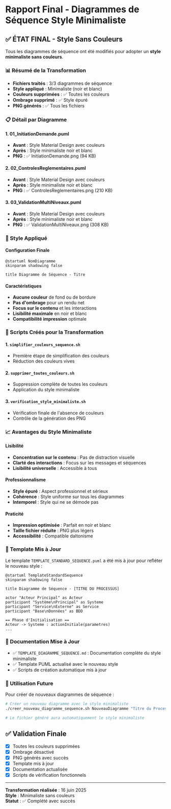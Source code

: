 # Rapport Final - Diagrammes de Séquence Style Minimaliste

## ✅ ÉTAT FINAL - Style Sans Couleurs

Tous les diagrammes de séquence ont été modifiés pour adopter un **style minimaliste sans couleurs**.

### 📊 Résumé de la Transformation
- **Fichiers traités** : 3/3 diagrammes de séquence
- **Style appliqué** : Minimaliste (noir et blanc)
- **Couleurs supprimées** : ✅ Toutes les couleurs
- **Ombrage supprimé** : ✅ Style épuré
- **PNG générés** : ✅ Tous les fichiers

### 📋 Détail par Diagramme

#### 1. **01_InitiationDemande.puml**
- **Avant** : Style Material Design avec couleurs
- **Après** : Style minimaliste noir et blanc
- **PNG** : ✅ InitiationDemande.png (94 KB)

#### 2. **02_ControlesReglementaires.puml**
- **Avant** : Style Material Design avec couleurs
- **Après** : Style minimaliste noir et blanc  
- **PNG** : ✅ ControlesReglementaires.png (210 KB)

#### 3. **03_ValidationMultiNiveaux.puml**
- **Avant** : Style Material Design avec couleurs
- **Après** : Style minimaliste noir et blanc
- **PNG** : ✅ ValidationMultiNiveaux.png (308 KB)

### 🎨 Style Appliqué

#### Configuration Finale
```plantuml
@startuml NomDiagramme
skinparam shadowing false

title Diagramme de Séquence - Titre
```

#### Caractéristiques
- **Aucune couleur** de fond ou de bordure
- **Pas d'ombrage** pour un rendu net
- **Focus sur le contenu** et les interactions
- **Lisibilité maximale** en noir et blanc
- **Compatibilité impression** optimale

### 🔧 Scripts Créés pour la Transformation

#### 1. `simplifier_couleurs_sequence.sh`
- Première étape de simplification des couleurs
- Réduction des couleurs vives

#### 2. `supprimer_toutes_couleurs.sh`
- Suppression complète de toutes les couleurs
- Application du style minimaliste

#### 3. `verification_style_minimaliste.sh`
- Vérification finale de l'absence de couleurs
- Contrôle de la génération des PNG

### 📈 Avantages du Style Minimaliste

#### Lisibilité
- **Concentration sur le contenu** : Pas de distraction visuelle
- **Clarté des interactions** : Focus sur les messages et séquences
- **Lisibilité universelle** : Accessible à tous

#### Professionnalisme
- **Style épuré** : Aspect professionnel et sérieux
- **Cohérence** : Style uniforme sur tous les diagrammes
- **Intemporel** : Style qui ne se démode pas

#### Praticité
- **Impression optimisée** : Parfait en noir et blanc
- **Taille fichier réduite** : PNG plus légers
- **Accessibilité** : Compatible daltonisme

### 🎯 Template Mis à Jour

Le template `TEMPLATE_STANDARD_SEQUENCE.puml` a été mis à jour pour refléter le nouveau style :

```plantuml
@startuml TemplateStandardSequence
skinparam shadowing false

title Diagramme de Séquence - [TITRE DU PROCESSUS]

actor "Acteur Principal" as Acteur
participant "Système\nPrincipal" as Systeme
participant "Service\nExterne" as Service
participant "Base\nDonnées" as BDD

== Phase d'Initialisation ==
Acteur -> Systeme : actionInitiale(parametres)
...
```

### 📝 Documentation Mise à Jour

- ✅ `TEMPLATE_DIAGRAMME_SEQUENCE.md` : Documentation complète du style minimaliste
- ✅ Template PUML actualisé avec le nouveau style
- ✅ Scripts de création automatique mis à jour

### 🚀 Utilisation Future

Pour créer de nouveaux diagrammes de séquence :

```bash
# Créer un nouveau diagramme avec le style minimaliste
./creer_nouveau_diagramme_sequence.sh NouveauDiagramme "Titre du Processus"

# Le fichier généré aura automatiquement le style minimaliste
```

## ✅ Validation Finale

- [x] Toutes les couleurs supprimées
- [x] Ombrage désactivé
- [x] PNG générés avec succès
- [x] Template mis à jour
- [x] Documentation actualisée
- [x] Scripts de vérification fonctionnels

---
**Transformation réalisée** : 16 juin 2025  
**Style** : Minimaliste sans couleurs  
**Statut** : ✅ Complété avec succès

